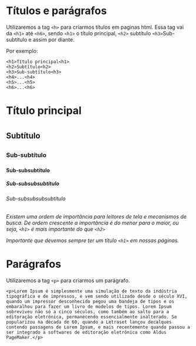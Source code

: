 # Títulos e parágrafos

Utilizaremos a tag `<h>` para criarmos títulos em paginas html. Essa tag vai da `<h1>` até `<h6>`, sendo `<h1>` o título principal, `<h2>` subtítulo `<h3>`Sub-subtítulo e assim por diante.

Por exemplo:

    <h1>Título principal<h1>    
    <h2>Subtítulo<h2>
    <h3>Sub-subtítulo<h3>
    <h4>...<h4>
    <h5>...<h5>
    <h6>...<h6>

<h1>Título principal<h1>    
<h2>Subtítulo<h2>
<h3>Sub-subtítulo<h3>
<h4>Sub-subsubtítulo<h4>
<h5>Sub-subsubsubtítulo<h5>
<h6>Sub-subsubsubsubtítulo<h6>

Existem uma ordem de importância para leitores de tela e mecanismos de busca. De ordem crescente a importância é do menor para o maior, ou seja, `<h1>` é mais importante do que `<h2>`

Importante que devemos sempre ter um título `<h1>` em nossas páginas.

# Parágrafos

Utilizaremos a tag `<p>` para criarmos um parágrafo.

    <p>Lorem Ipsum é simplesmente uma simulação de texto da indústria tipográfica e de impressos, e vem sendo utilizado desde o século XVI, quando um impressor desconhecido pegou uma bandeja de tipos e os embaralhou para fazer um livro de modelos de tipos. Lorem Ipsum sobreviveu não só a cinco séculos, como também ao salto para a editoração eletrônica, permanecendo essencialmente inalterado. Se popularizou na década de 60, quando a Letraset lançou decalques contendo passagens de Lorem Ipsum, e mais recentemente quando passou a ser integrado a softwares de editoração eletrônica como Aldus PageMaker.</p>